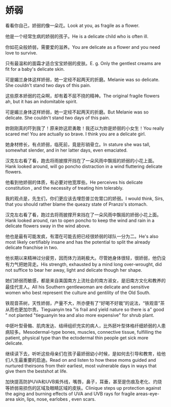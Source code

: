 # 娇弱

<p><span class="chinese">看看你自己，娇弱的像一朵花。</span><span class="english">Look at you, as fragile as a flower.</span></p>

<p><span class="chinese">他是一个经常生病的娇弱的孩子。</span><span class="english">He is a delicate child who is often ill.</span></p>

<p><span class="chinese">你如花朵般娇弱，需要爱的滋养。</span><span class="english">You are delicate as a flower and you need love to survive.</span></p>

<p><span class="chinese">只有最温和的面霜才适合宝宝娇弱的皮肤。</span><span class="english">E. g. Only the gentlest creams are fit for a baby's delicate skin.</span></p>

<p><span class="chinese">可是媚兰身体这样娇弱，她一定经不起两天的折磨。</span><span class="english">Melanie was so delicate. She couldn't stand two days of this pain.</span></p>

<p><span class="chinese">这些原本娇弱的花朵啊，却有着不屈不挠的精神。</span><span class="english">The original fragile flowers ah, but it has an indomitable spirit.</span></p>

<p><span class="chinese">可是媚兰身体这样娇弱，她一定经不起两天的折磨。</span><span class="english">But Melanie was so delicate. She couldn't stand two days of this pain.</span></p>

<p><span class="chinese">妳刚刚真的吓到我了！原来妳这麽勇敢！我还以为妳是娇弱的小女生！</span><span class="english">You really scared me! You are actually so brave. I think you are a delicate girl.</span></p>

<p><span class="chinese">她身材修长，有点娇弱，临死前，竟是形销骨立。</span><span class="english">In stature she was tall, somewhat slender, and in her latter days, even emaciated.</span></p>

<p><span class="chinese">汉克左右看了看，跑去将雨披撑开挡在了一朵风雨中飘摇的娇弱的小花上面。</span><span class="english">Hank looked around, will go poncho distraction in a wind fluttering delicate flowers.</span></p>

<p><span class="chinese">他看到他娇弱的体质，有必要对他宽厚些。</span><span class="english">He perceives his delicate constitution , and the necessity of treating him tolerably.</span></p>

<p><span class="chinese">我的观点是，先生们，你们更应该去埋怨普兰佐胃口的娇弱。</span><span class="english">I would think, Sirs, that you should rather blame the queazy state of Pranzo's stomach.</span></p>

<p><span class="chinese">汉克左右看了看，跑过去将雨披撑开来挡在了一朵风雨中飘摇的娇弱小花上面。</span><span class="english">Hank looked around, ran to open poncho to keep the wind and rain in a delicate flowers sway in the wind above.</span></p>

<p><span class="chinese">他也是最有可能发疯，有潜在可能去把已经很娇弱的球队一分为二。</span><span class="english">He's also most likely certifiably insane and has the potential to split the already delicate franchise in two.</span></p>

<p><span class="chinese">他长期以来精神过分疲劳，因而体力消耗极大。尽管她身体很轻，很娇弱，他仍没有力气把她背走。</span><span class="english">His strength, exhausted by a mind long over-wrought, did not suffice to bear her away, light and delicate though her shape.</span></p>

<p><span class="chinese">她们娇弱而敏感，都是来自美国南方上流社会的南方淑女，是旧南方文化和教养的最佳代言人。</span><span class="english">All his Southern gentlewoman are delicate and sensitive women who best represent the culture and gentility of the Old South.</span></p>

<p><span class="chinese">铁观音茶树，天性娇弱，产量不大，所亦便有了“好喝不好栽”的说法，“铁观音”茶从而也更加尔贵。</span><span class="english">Tieguanyin tea "is frail and yield nature so there is a" good " not planted "tieguanyin tea and also more expensive" for shrub plant.</span></p>

<p><span class="chinese">中胚叶型骨骼、肌肉发达、结缔组织充实的病人，比外胚叶型体格纤细娇弱的人患病较多。</span><span class="english">Mesodermal-type bones, muscles, connective tissue, fulfilling the patient, physical type than the ectodermal thin people get sick more delicate.</span></p>

<p><span class="chinese">继续读下去，听听这些母亲们在孩子最娇弱幼小时候，是如何去引导和教育，给他们人生最重要的启迪。</span><span class="english">Read on and listen to how these moms guided and nurtured theirsons from their earliest, most vulnerable days in ways that give them the bestshot at life.</span></p>

<p><span class="chinese">加快提高防护UVA和UVB紫外线，嘴唇，鼻子，耳垂，甚至是伤痕及老化、灼烧等娇弱易损伤的区域及眼睛区域的皮肤。</span><span class="english">Clinique steps up protection against the aging and burning effects of UVA and UVB rays for fragile areas-eye-area skin, lips, nose, earlobes , even scars.</span></p>

